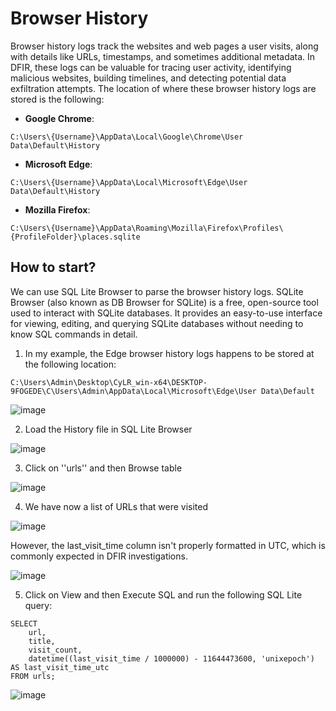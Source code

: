 # Browser History

Browser history logs track the websites and web pages a user visits, along with details like URLs, timestamps, and sometimes additional metadata. In DFIR, these logs can be valuable for tracing user activity, identifying malicious websites, building timelines, and detecting potential data exfiltration attempts. The location of where these browser history logs are stored is the following:

- **Google Chrome**:
```
C:\Users\{Username}\AppData\Local\Google\Chrome\User Data\Default\History
```
- **Microsoft Edge**:
```
C:\Users\{Username}\AppData\Local\Microsoft\Edge\User Data\Default\History
```
- **Mozilla Firefox**:
```
C:\Users\{Username}\AppData\Roaming\Mozilla\Firefox\Profiles\{ProfileFolder}\places.sqlite
```

## How to start?

We can use SQL Lite Browser to parse the browser history logs. SQLite Browser (also known as DB Browser for SQLite) is a free, open-source tool used to interact with SQLite databases. It provides an easy-to-use interface for viewing, editing, and querying SQLite databases without needing to know SQL commands in detail.

1. In my example, the Edge browser history logs happens to be stored at the following location:
```
C:\Users\Admin\Desktop\CyLR_win-x64\DESKTOP-9FOGEDE\C\Users\Admin\AppData\Local\Microsoft\Edge\User Data\Default
```

![image](https://github.com/user-attachments/assets/ae10a1ed-beb0-4a2c-a75a-894e31f643e9)

2. Load the History file in SQL Lite Browser

![image](https://github.com/user-attachments/assets/612357fb-f04b-4efb-937a-a9b0f5960e44)

3. Click on ''urls'' and then Browse table

![image](https://github.com/user-attachments/assets/8d94deb6-c383-4368-bba2-152bdc0ed9c7)

4. We have now a list of URLs that were visited

![image](https://github.com/user-attachments/assets/d2d096bb-176e-4c2a-861e-05fa7fd20af0)

However, the last_visit_time column isn't properly formatted in UTC, which is commonly expected in DFIR investigations.

![image](https://github.com/user-attachments/assets/0d143ab0-fa0f-4388-8c73-3fc2566fc229)

5. Click on View and then Execute SQL and run the following SQL Lite query:

```
SELECT 
    url,
    title,
    visit_count,
    datetime((last_visit_time / 1000000) - 11644473600, 'unixepoch') AS last_visit_time_utc
FROM urls;
```

![image](https://github.com/user-attachments/assets/961c5f56-4c51-4c42-a221-fc1ee1ae3cf3)



